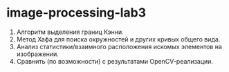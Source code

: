 # image-processing-lab3
1. Алгоритм выделения границ Кэнни.
2. Метод Хафа для поиска окружностей и других кривых общего вида.
3. Анализ статистики/взаимного расположения искомых элементов на изображении.
4. Сравнить (по возможности) с результатами OpenCV-реализации.